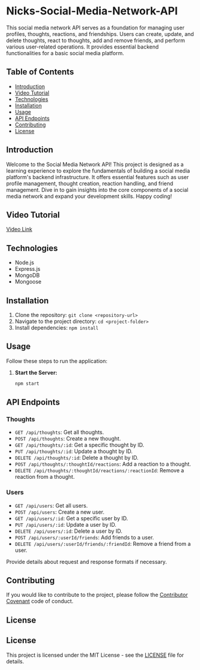 # Nicks-Social-Media-Network-API

This social media network API serves as a foundation for managing user profiles, thoughts, reactions, and friendships. Users can create, update, and delete thoughts, react to thoughts, add and remove friends, and perform various user-related operations. It provides essential backend functionalities for a basic social media platform.

## Table of Contents

- [Introduction](#introduction)
- [Video Tutorial](#video-tutorial)
- [Technologies](#technologies)
- [Installation](#installation)
- [Usage](#usage)
- [API Endpoints](#api-endpoints)
- [Contributing](#contributing)
- [License](#license)

## Introduction

Welcome to the Social Media Network API! This project is designed as a learning experience to explore the fundamentals of building a social media platform's backend infrastructure. It offers essential features such as user profile management, thought creation, reaction handling, and friend management. Dive in to gain insights into the core components of a social media network and expand your development skills. Happy coding!

## Video Tutorial

[Video Link](https://drive.google.com/file/d/1M02ytCYHsQF3jsTKCR0YI_oIjAFfg6kl/view)

## Technologies

- Node.js
- Express.js
- MongoDB
- Mongoose

## Installation

1. Clone the repository: `git clone <repository-url>`
2. Navigate to the project directory: `cd <project-folder>`
3. Install dependencies: `npm install`

## Usage

Follow these steps to run the application:

1. **Start the Server:**
   ```sh
   npm start
   ```

## API Endpoints

### Thoughts

- `GET /api/thoughts`: Get all thoughts.
- `POST /api/thoughts`: Create a new thought.
- `GET /api/thoughts/:id`: Get a specific thought by ID.
- `PUT /api/thoughts/:id`: Update a thought by ID.
- `DELETE /api/thoughts/:id`: Delete a thought by ID.
- `POST /api/thoughts/:thoughtId/reactions`: Add a reaction to a thought.
- `DELETE /api/thoughts/:thoughtId/reactions/:reactionId`: Remove a reaction from a thought.

### Users

- `GET /api/users`: Get all users.
- `POST /api/users`: Create a new user.
- `GET /api/users/:id`: Get a specific user by ID.
- `PUT /api/users/:id`: Update a user by ID.
- `DELETE /api/users/:id`: Delete a user by ID.
- `POST /api/users/:userId/friends`: Add friends to a user.
- `DELETE /api/users/:userId/friends/:friendId`: Remove a friend from a user.

Provide details about request and response formats if necessary.

## Contributing

If you would like to contribute to the project, please follow the [Contributor Covenant](https://www.contributor-covenant.org/) code of conduct.

## License

## License

This project is licensed under the MIT License - see the [LICENSE](LICENSE) file for details.
